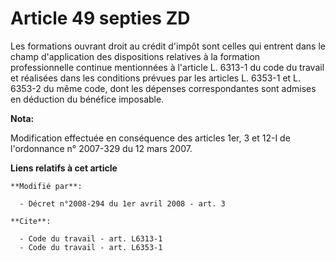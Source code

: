 # Article 49 septies ZD

Les formations ouvrant droit au crédit d'impôt sont celles qui entrent dans le champ d'application des dispositions relatives
à la formation professionnelle continue mentionnées à l'article L. 6313-1 du code du travail et réalisées dans les conditions
prévues par les articles L. 6353-1 et L. 6353-2 du même code, dont les dépenses correspondantes sont admises en déduction du
bénéfice imposable.

**Nota:**

Modification effectuée en conséquence des articles 1er, 3 et 12-I de l'ordonnance n° 2007-329 du 12 mars 2007.

**Liens relatifs à cet article**

	**Modifié par**:

	  - Décret n°2008-294 du 1er avril 2008 - art. 3

	**Cite**:

	  - Code du travail - art. L6313-1
	  - Code du travail - art. L6353-1
